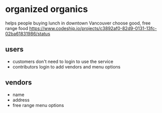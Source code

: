 # organized organics
helps people buying lunch in downtown Vancouver choose good, free range food
https://www.codeship.io/projects/c3892af0-82d9-0131-13fc-02ba61831986/status

## users
- customers don't need to login to use the service
- contributors login to add vendors and menu options

## vendors
- name
- address
- free range menu options
